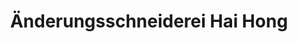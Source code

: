 ---
title: "Änderungsschneiderei Hai Hong"
url: /wiesbaden/aenderungsschneiderei-hai-hong/
shop: Nähzubehör
---